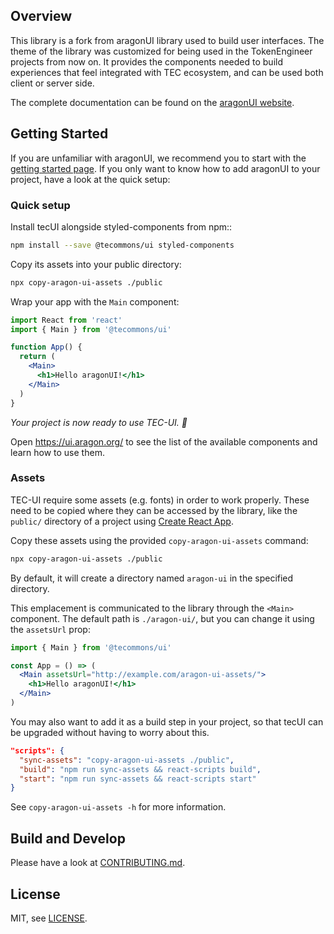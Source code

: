 ## Overview

This library is a fork from aragonUI library used to build user interfaces.
The theme of the library was customized for being used in the TokenEngineer projects from now on.
It provides the components needed to build experiences that feel integrated with TEC ecosystem, and can be used both client or server side.

The complete documentation can be found on the [aragonUI website](https://ui.aragon.org/).

## Getting Started

If you are unfamiliar with aragonUI, we recommend you to start with the [getting started page](https://ui.aragon.org/getting-started/). If you only want to know how to add aragonUI to your project, have a look at the quick setup:

### Quick setup

Install tecUI alongside styled-components from npm::

```sh
npm install --save @tecommons/ui styled-components
```

Copy its assets into your public directory:

```sh
npx copy-aragon-ui-assets ./public
```

Wrap your app with the `Main` component:

```jsx
import React from 'react'
import { Main } from '@tecommons/ui'

function App() {
  return (
    <Main>
      <h1>Hello aragonUI!</h1>
    </Main>
  )
}
```

_Your project is now ready to use TEC-UI. 💫_

Open https://ui.aragon.org/ to see the list of the available components and learn how to use them.

### Assets

TEC-UI require some assets (e.g. fonts) in order to work properly. These need to be copied where they can be accessed by the library, like the `public/` directory of a project using [Create React App](https://github.com/facebookincubator/create-react-app/blob/master/packages/react-scripts/template/README.md#adding-assets-outside-of-the-module-system).

Copy these assets using the provided `copy-aragon-ui-assets` command:

```sh
npx copy-aragon-ui-assets ./public
```

By default, it will create a directory named `aragon-ui` in the specified directory.

This emplacement is communicated to the library through the `<Main>` component. The default path is `./aragon-ui/`, but you can change it using the `assetsUrl` prop:

```jsx
import { Main } from '@tecommons/ui'

const App = () => (
  <Main assetsUrl="http://example.com/aragon-ui-assets/">
    <h1>Hello aragonUI!</h1>
  </Main>
)
```

You may also want to add it as a build step in your project, so that tecUI can be upgraded without having to worry about this.

```json
"scripts": {
  "sync-assets": "copy-aragon-ui-assets ./public",
  "build": "npm run sync-assets && react-scripts build",
  "start": "npm run sync-assets && react-scripts start"
}
```

See `copy-aragon-ui-assets -h` for more information.

## Build and Develop

Please have a look at [CONTRIBUTING.md](CONTRIBUTING.md).

## License

MIT, see [LICENSE](LICENSE).
